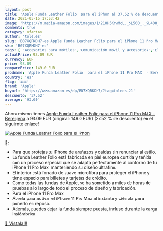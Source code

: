```yaml
---
layout: post
title: 'Apple Funda Leather Folio  para el iPhon al 37.52 % de descuento'
date: 2021-05-15 17:03:42
image: 'https://m.media-amazon.com/images/I/210H5KrwMcL._SL500_._SL400_.jpg'
comments: true
category: ofertas
author: 'tole.es'
slug: 'B07XQRKDH7-es Apple Funda Leather Folio para el iPhone 11 Pro MAX -...'
sku: 'B07XQRKDH7-es'
tags: [ 'Accesorios para móviles','Comunicación móvil y accesorios','Electrónica','Fundas cartucheras para móviles','Fundas y carcasas para teléfonos móviles','apple','iphone', ]
actualPrice: 93.09 EUR
currency: EUR
price: 93.09
comparePrice: 149.0 EUR
prodname: 'Apple Funda Leather Folio  para el iPhone 11 Pro MAX  - Berenjena'
country: 'es'
flag: '🇪🇸'
brand: 'Apple'
buyurl: 'https://www.amazon.es/dp/B07XQRKDH7/?tag=tolees-21'
descuento: '37.52'
average: '93.09'
---
```


Ahora mismo tienes [Apple Funda Leather Folio  para el iPhone 11 Pro MAX  - Berenjena](https://www.amazon.es/dp/B07XQRKDH7/?tag=tolees-21) a 93.09 EUR (original: 149.0 EUR) (37.52 %  de descuento) en el siguiente enlace!

[![Apple Funda Leather Folio  para el iPhon](https://m.media-amazon.com/images/I/210H5KrwMcL._SL500_._SL400_.jpg)](https://www.amazon.es/dp/B07XQRKDH7/?tag=tolees-21)

🔎:

- Para que protejas tu iPhone de arañazos y caídas sin renunciar al estilo.
- La funda Leather Folio está fabricada en piel europea curtida y teñida con un proceso especial que se adapta perfectamente al contorno de tu iPhone 11 Pro Max, manteniendo su diseño ultrafino.
- El interior está forrado de suave microfibra para proteger el iPhone y tiene espacio para billetes y tarjetas de crédito.
- Como todas las fundas de Apple, se ha sometido a miles de horas de pruebas a lo largo de todo el proceso de diseño y fabricación.
- Para el iPhone 11 Pro Max
- Ábrela para activar el iPhone 11 Pro Max al instante y ciérrala para ponerlo en reposo.
- Además, puedes dejar la funda siempre puesta, incluso durante la carga inalámbrica.

[🛒 Visítala!!!](https://www.amazon.es/dp/B07XQRKDH7/?tag=tolees-21)

